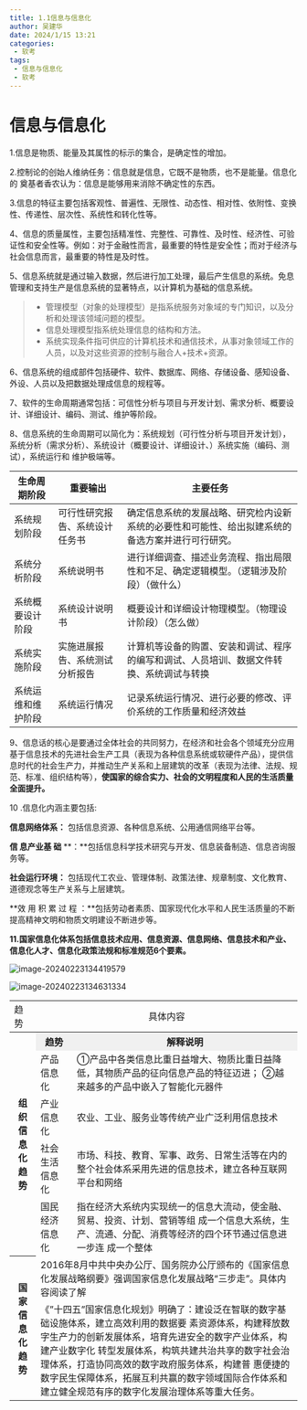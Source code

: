 ```yaml
---
title: 1.1信息与信息化
author: 吴建华
date: 2024/1/15 13:21
categories:
 - 软考
tags:
 - 信息与信息化
 - 软考
---
```

# 信息与信息化

1.信息是物质、能量及其属性的标示的集合，是确定性的增加。

2.控制论的创始人维纳任务：信息就是信息，它既不是物质，也不是能量。信息化的 奠基者香农认为：信息是能够用来消除不确定性的东西。

3.信息的特征主要包括客观性、普遍性、无限性、动态性、相对性、依附性、变换性、传递性、层次性、系统性和转化性等。

4、信息的质量属性，主要包括精准性、完整性、可靠性、及时性、经济性、可验证性和安全性等。例如：对于金融性而言，最重要的特性是安全性；而对于经济与社会信息而言，最重要的特性是及时性。

5、信息系统就是通过输入数据，然后进行加工处理，最后产生信息的系统。免息管理和支持生产是信息系统的显著特点，以计算机为基础的信息系统。

> * 管理模型（对象的处理模型）是指系统服务对象域的专门知识，以及分析和处理该领域问题的模型。
> * 信息处理模型指系统处理信息的结构和方法。
> * 系统实现条件指可供应的计算机技术和通信技术，从事对象领域工作的人员，以及对这些资源的控制与融合人+技术+资源。

6、信息系统的组成部件包括硬件、软件、数据库、网络、存储设备、感知设备、外设、人员以及把数据处理成信息的规程等。

7、软件的生命周期通常包括：可信性分析与项目与开发计划、需求分析、概要设计、详细设计、编码、测试、维护等阶段。

8、信息系统的生命周期可以简化为：系统规划（可行性分析与项目开发计划），系统分析（需求分析）、系统设计（概要设计、详细设计、）系统实施（编码、测试），系统运行和 维护极端等。

| 生命周期阶段       | 重要输出                       | 主要任务                                                     |
| ------------------ | ------------------------------ | ------------------------------------------------------------ |
| 系统规划阶段       | 可行性研究报告、系统设计任务书 | 确定信息系统的发展战略、研究检内设新系统的必要性和可能性、给出拟建系统的备选方案并进行可行研究。 |
| 系统分析阶段       | 系统说明书                     | 进行详细调查、描述业务流程、指出局限性和不足、确定逻辑模型。（逻辑涉及阶段）（做什么） |
| 系统概要设计阶段   | 系统设计说明书                 | 概要设计和详细设计物理模型。（物理设计阶段）（怎么做）       |
| 系统实施阶段       | 实施进展报告、系统测试分析报告 | 计算机等设备的购置、安装和调试、程序的编写和调试、人员培训、数据文件转换、系统调试与转换 |
| 系统运维和维护阶段 | 系统运行情况                   | 记录系统运行情况、进行必要的修改、评价系统的工作质量和经济效益 |

9、信息话的核心是要通过全体社会的共同努力，在经济和社会各个领域充分应用基于信息技术的先进社会生产工具（表现为各种信息系统或软硬件产品），提供信息时代的社会生产力，并推动生产关系和上层建筑的改革（表现为法律、法规、规范、标准、组织结构等），**使国家的综合实力、社会的文明程度和人民的生活质量全面提升。**

10 .信息化内涵主要包括:

**信息网络体系：** 包括信息资源、各种信息系统、公用通信网络平台等。

**信 息产业基 础** **：**包括信息科学技术研究与开发、信息装备制造、信息咨询服务等。

**社会运行环境：**  包括现代工农业、管理体制、政策法律、规章制度、文化教育、道德观念等生产关系与上层建筑。

**效 用 积 累 过 程 ：**包括劳动者素质、国家现代化水平和人民生活质量的不断提高精神文明和物质文明建设不断进步等。

**11.国家信息化体系包括信息技术应用、信息资源、信息网络、信息技术和产业、信息化人才、信息化政策法规和标准规范6个要素。**

![image-20240223134419579](https://gitee.com/fhwlkj/blog-pic/raw/master/note/20240223134422.png)

![image-20240223134631334](https://gitee.com/fhwlkj/blog-pic/raw/master/note/20240223134633.png)

<table>
	  <tr>
        <td>趋势</td>
        <td colspan="2" style="text-align: center; ">具体内容</td>
      </tr>
      <tr>
        <th rowspan="5">组织信息化趋势</th>
        <th style=" background-color: #f0f0f0;">趋势</th>
        <th style=" background-color: #f0f0f0;">解释说明</th>
      </tr>
      <tr>
        <td colspan="1">产品信息化</td>
        <td colspan="1">①产品中各类信息比重日益增大、物质比重日益降低，其物质产品的征向信息产品的特征迈进；
        ②越来越多的产品中嵌入了智能化元器件
</td>
      </tr>
      <tr>
        <td colspan="1">产业信息化</td>
        <td colspan="1">农业、工业、服务业等传统产业广泛利用信息技术</td>
      </tr>
    <tr>
        <td colspan="1">社会生活信息化</td>
        <td colspan="1">市场、科技、教育、军事、政务、日常生活等在内的整个社会体系采用先进的信息技术，建立各种互联网平台和网络</td>
      </tr>
    <tr>
        <td colspan="1">国民经济信息化</td>
        <td colspan="1">指在经济大系统内实现统一的信息大流动，使金融、贸易、投资、计划、营销等组 成一个信息大系统，生产、流通、分配、消费等经济的四个环节通过信息进一步连
成一个整体</td>
      </tr>
      <tr>
        <th rowspan="2">国家 信息 化趋 势</th>
        <td colspan="2">2016年8月中共中央办公厅、国务院办公厅颁布的《国家信息化发展战略纲要》强调国家信息化发展战略“三步走”。具体内容阅读了解
		</td>
      </tr>
      <tr>
       <td colspan="2">《”十四五”国家信息化规划》明确了：建设泛在智联的数字基础设施体系，建立高效利用的数据要 素资源体系，构建释放数字生产力的创新发展体系，培育先进安全的数字产业体系，构建产业数字化 转型发展体系，构筑共建共治共享的数字社会治理体系，打造协同高效的数字政府服务体系，构建普 惠便捷的数字民生保障体系，拓展互利共赢的数字领域国际合作体系和建立健全规范有序的数字化发展治理体系等重大任务。
</td>
 </tr>
</table>







